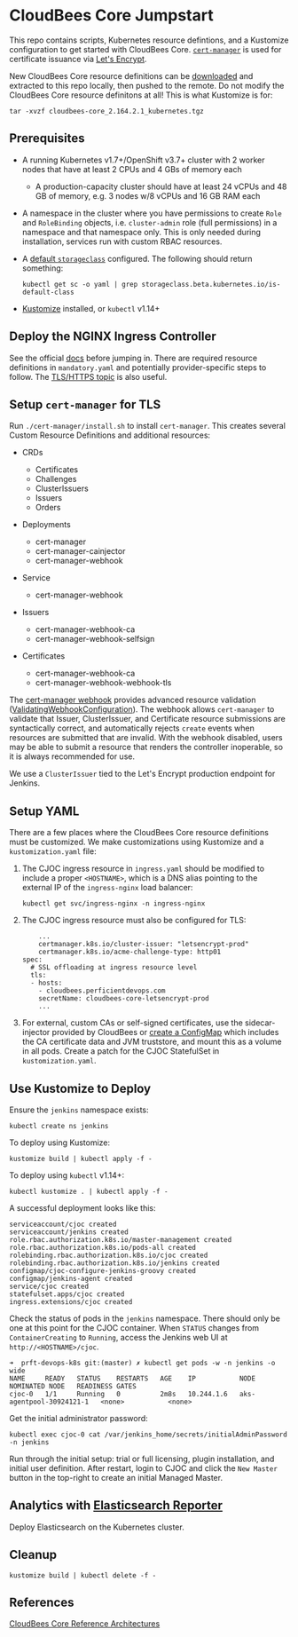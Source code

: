 # CloudBees Core Jumpstart
This repo contains scripts, Kubernetes resource defintions, and a Kustomize configuration to get started with CloudBees Core. [`cert-manager`](http://docs.cert-manager.io/en/latest/) is used for certificate issuance via [Let's Encrypt](https://letsencrypt.org/).

New CloudBees Core resource definitions can be [downloaded](https://downloads.cloudbees.com/cloudbees-core/cloud/) and extracted to this repo locally, then pushed to the remote. Do not modify the CloudBees Core resource definitons at all! This is what Kustomize is for:

`tar -xvzf cloudbees-core_2.164.2.1_kubernetes.tgz`

## Prerequisites
* A running Kubernetes v1.7+/OpenShift v3.7+ cluster with 2 worker nodes that have at least 2 CPUs and 4 GBs of memory each
  * A production-capacity cluster should have at least 24 vCPUs and 48 GB of memory, e.g. 3 nodes w/8 vCPUs and 16 GB RAM each
* A namespace in the cluster where you have permissions to create `Role` and `RoleBinding` objects, i.e. `cluster-admin` role (full permissions) in a namespace and that namespace only. This is only needed during installation, services run with custom RBAC resources.
* A [default `storageclass`](https://kubernetes.io/docs/tasks/administer-cluster/change-default-storage-class/) configured. The following should return something:

  `kubectl get sc -o yaml | grep storageclass.beta.kubernetes.io/is-default-class`

* [Kustomize](https://kustomize.io/) installed, or `kubectl` v1.14+

## Deploy the NGINX Ingress Controller
See the official [docs](https://kubernetes.github.io/ingress-nginx/deploy/) before jumping in. There are required resource definitions in `mandatory.yaml` and potentially provider-specific steps to follow. The [TLS/HTTPS topic](https://kubernetes.github.io/ingress-nginx/user-guide/tls/) is also useful.

## Setup `cert-manager` for TLS
Run `./cert-manager/install.sh` to install `cert-manager`. This creates several Custom Resource Definitions and additional resources:
* CRDs
  * Certificates
  * Challenges
  * ClusterIssuers
  * Issuers
  * Orders

* Deployments
  * cert-manager
  * cert-manager-cainjector
  * cert-manager-webhook

* Service
  * cert-manager-webhook

* Issuers
  * cert-manager-webhook-ca
  * cert-manager-webhook-selfsign

* Certificates
  * cert-manager-webhook-ca
  * cert-manager-webhook-webhook-tls

The [cert-manager webhook](https://docs.cert-manager.io/en/latest/getting-started/webhook.html) provides advanced resource validation ([ValidatingWebhookConfiguration](https://kubernetes.io/docs/reference/access-authn-authz/extensible-admission-controllers/)). The webhook allows `cert-manager` to validate that Issuer, ClusterIssuer, and Certificate resource submissions are syntactically correct, and automatically rejects `create` events when resources are submitted that are invalid. With the webhook disabled, users may be able to submit a resource that renders the controller inoperable, so it is always recommended for use.

We use a `ClusterIssuer` tied to the Let's Encrypt production endpoint for Jenkins.

## Setup YAML
There are a few places where the CloudBees Core resource definitions must be customized. We make customizations using Kustomize and a `kustomization.yaml` file:
1. The CJOC ingress resource in `ingress.yaml` should be modified to include a proper `<HOSTNAME>`, which is a DNS alias pointing to the external IP of the `ingress-nginx` load balancer:
   ```
   kubectl get svc/ingress-nginx -n ingress-nginx
   ```

2. The CJOC ingress resource must also be configured for TLS:
   ```
       ...
       certmanager.k8s.io/cluster-issuer: "letsencrypt-prod"
       certmanager.k8s.io/acme-challenge-type: http01
   spec:
     # SSL offloading at ingress resource level
     tls:
     - hosts:
       - cloudbees.perficientdevops.com
       secretName: cloudbees-core-letsencrypt-prod
       ...
   ```

3. For external, custom CAs or self-signed certificates, use the sidecar-injector provided by CloudBees or [create a ConfigMap](https://support.cloudbees.com/hc/en-us/articles/360018267271-Deploy-Self-Signed-Certificates-in-Masters-and-Agents) which includes the CA certificate data and JVM truststore, and mount this as a volume in all pods. Create a patch for the CJOC StatefulSet in `kustomization.yaml`.

## Use Kustomize to Deploy
Ensure the `jenkins` namespace exists:

`kubectl create ns jenkins`

To deploy using Kustomize:

`kustomize build | kubectl apply -f -`

To deploy using `kubectl` v1.14+:

`kubectl kustomize . | kubectl apply -f -`

A successful deployment looks like this:
```
serviceaccount/cjoc created
serviceaccount/jenkins created
role.rbac.authorization.k8s.io/master-management created
role.rbac.authorization.k8s.io/pods-all created
rolebinding.rbac.authorization.k8s.io/cjoc created
rolebinding.rbac.authorization.k8s.io/jenkins created
configmap/cjoc-configure-jenkins-groovy created
configmap/jenkins-agent created
service/cjoc created
statefulset.apps/cjoc created
ingress.extensions/cjoc created
```

Check the status of pods in the `jenkins` namespace. There should only be one at this point for the CJOC container. When `STATUS` changes from `ContainerCreating` to `Running`, access the Jenkins web UI at `http://<HOSTNAME>/cjoc`.
```
➜  prft-devops-k8s git:(master) ✗ kubectl get pods -w -n jenkins -o wide
NAME     READY   STATUS    RESTARTS   AGE    IP           NODE                       NOMINATED NODE   READINESS GATES
cjoc-0   1/1     Running   0          2m8s   10.244.1.6   aks-agentpool-30924121-1   <none>           <none>
```

Get the initial administrator password:

`kubectl exec cjoc-0 cat /var/jenkins_home/secrets/initialAdminPassword -n jenkins`

Run through the initial setup: trial or full licensing, plugin installation, and initial user definition. After restart, login to CJOC and click the `New Master` button in the top-right to create an initial Managed Master.

## Analytics with [Elasticsearch Reporter](https://go.cloudbees.com/docs/cloudbees-core/cloud-admin-guide/reference/elasticsearch-reporter/)
Deploy Elasticsearch on the Kubernetes cluster.

## Cleanup

`kustomize build | kubectl delete -f -`

## References
[CloudBees Core Reference Architectures](https://go.cloudbees.com/docs/cloudbees-core/cloud-reference-architecture/)